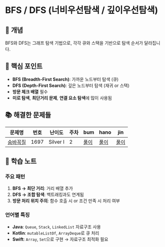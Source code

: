 # BFS / DFS (너비우선탐색 / 깊이우선탐색)

## 📖 개념
BFS와 DFS는 그래프 탐색 기법으로, 각각 큐와 스택을 기반으로 탐색 순서가 달라집니다.

## 🔑 핵심 포인트
- **BFS (Breadth-First Search)**: 가까운 노드부터 탐색 (큐)
- **DFS (Depth-First Search)**: 깊은 노드부터 탐색 (재귀 or 스택)
- **방문 체크 배열** 필수
- **미로 탐색**, **최단거리 문제**, **연결 요소 탐색**에 많이 사용됨

## 📚 해결한 문제들

| 문제명 | 번호 | 난이도 | 주차 | bum | hano | jin |
|--------|------|--------|------|-----|------|-----|
| [숨바꼭질](https://www.acmicpc.net/problem/1697) | 1697 | Silver I | 2 | [풀이](https://github.com/C/1697) | [풀이](https://github.com/C/1697) | [풀이](https://github.com/C/1697) |

## 📝 학습 노트
### 주요 패턴
1. **BFS → 최단 거리**: 거리 배열 추가
2. **DFS → 조합 탐색**: 백트래킹과도 연계됨
3. **방문 처리 위치 주의**: 함수 호출 시 or 조건 만족 시 처리 여부

### 언어별 특징
- **Java**: `Queue`, `Stack`, `LinkedList` 자료구조 사용
- **Kotlin**: `mutableListOf`, `ArrayDeque`로 큐 처리
- **Swift**: `Array`, `Set`으로 구현 → 자료구조 최적화 필요